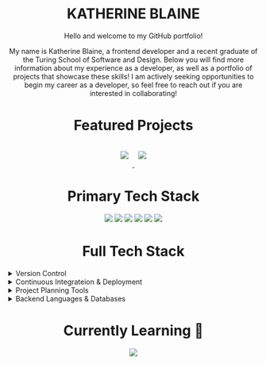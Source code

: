 <h1 align="center">KATHERINE BLAINE</h1>

<!-- Intro Paragraph -->
<body>
  <p align="center">Hello and welcome to my GitHub portfolio!</p>
  <p align="center">My name is Katherine Blaine, a frontend developer and a recent graduate of the Turing School of Software and Design. Below you will find more information about my experience as a developer, as well as a portfolio of projects that showcase these skills! I am actively seeking opportunities to begin my career as a developer, so feel free to reach out if you are interested in collaborating! </p>
</body>

<!-- Featured Projects -->
<h1 align="center">Featured Projects</h1>

<p align="center">
  <a href="https://github.com/A-L-P-s/alps-ui">
  <img style="margin:1rem 0.5rem" src="https://github-readme-stats.vercel.app/api/pin/?username=katherineblaine&repo=alps-ui&title_color=ffffff&text_color=c9cacc&icon_color=4AB197&bg_color=1A2B34" />
</a>

<a href="https://github.com/espressoGoddess/beam">
  <img style="margin:1rem 0.5rem" src="https://github-readme-stats.vercel.app/api/pin/?username=espressoGoddess&repo=beam&title_color=ffffff&text_color=c9cacc&icon_color=4AB197&bg_color=1A2B34" />
</a>
</p>

<h1 align="center">Primary Tech Stack</h1>

<p align="center">
  <img src="https://img.shields.io/badge/React-20232A?style=for-the-badge&logo=react&logoColor=61DAFB">
  <img src="https://img.shields.io/badge/TypeScript-007ACC?style=for-the-badge&logo=typescript&logoColor=white">  
  <img src="https://img.shields.io/badge/javascript-%23323330.svg?style=for-the-badge&logo=javascript&logoColor=%23F7DF1E">  
  <img src="https://img.shields.io/badge/css3-%231572B6.svg?style=for-the-badge&logo=css3&logoColor=white">  
  <img src="https://img.shields.io/badge/html5-%23E34F26.svg?style=for-the-badge&logo=html5&logoColor=white"> 
  <img src="https://img.shields.io/badge/Cypress-17202C?style=for-the-badge&logo=cypress&logoColor=white">
</p>

<h1 align="center">Full Tech Stack</h1>

<details>
  <summary>Version Control</summary>
  <img src="https://img.shields.io/badge/github-%23121011.svg?style=for-the-badge&logo=github&logoColor=white">
  <img src="https://img.shields.io/badge/git-%23F05033.svg?style=for-the-badge&logo=git&logoColor=white">  
</details>

<details>
  <summary>Continuous Integrateion & Deployment</summary>
  <img src="https://img.shields.io/badge/github%20actions-%232671E5.svg?style=for-the-badge&logo=githubactions&logoColor=white">
  <img src="https://img.shields.io/badge/github%20pages-121013?style=for-the-badge&logo=github&logoColor=white">  
  <img src="https://img.shields.io/badge/heroku-%23430098.svg?style=for-the-badge&logo=heroku&logoColor=white">  
  <img src="https://img.shields.io/badge/vercel-%23000000.svg?style=for-the-badge&logo=vercel&logoColor=white">  
</details>

<details>
  <summary>Project Planning Tools</summary>
  <img src="https://img.shields.io/badge/figma-%23F24E1E.svg?style=for-the-badge&logo=figma&logoColor=white">
  <img src="https://img.shields.io/badge/Trello-%23026AA7.svg?style=for-the-badge&logo=Trello&logoColor=white">
  <img src="https://img.shields.io/badge/Notion-%23000000.svg?style=for-the-badge&logo=notion&logoColor=white">
  <img src="https://img.shields.io/badge/Dribbble-EA4C89?style=for-the-badge&logo=dribbble&logoColor=white">
</details>
  
 <details>
  <summary>Backend Languages & Databases</summary>
   <img src="https://img.shields.io/badge/Postman-FF6C37?style=for-the-badge&logo=postman&logoColor=white">
  <img src="https://img.shields.io/badge/express.js-%23404d59.svg?style=for-the-badge&logo=express&logoColor=%2361DAFB">
  <img src="https://img.shields.io/badge/postgres-%23316192.svg?style=for-the-badge&logo=postgresql&logoColor=white">
</details>

<h1 align="center">Currently Learning 🌱</h1>

<p align="center">
  <img src="https://img.shields.io/badge/Next-black?style=for-the-badge&logo=next.js&logoColor=white"/>
<!--   <img src="https://img.shields.io/badge/-GraphQL-E10098?style=for-the-badge&logo=graphql&logoColor=white">
  <img src="https://img.shields.io/badge/bootstrap-%238511FA.svg?style=for-the-badge&logo=bootstrap&logoColor=white">
  <img src="https://img.shields.io/badge/angular-%23DD0031.svg?style=for-the-badge&logo=angular&logoColor=white"> -->
</p>
